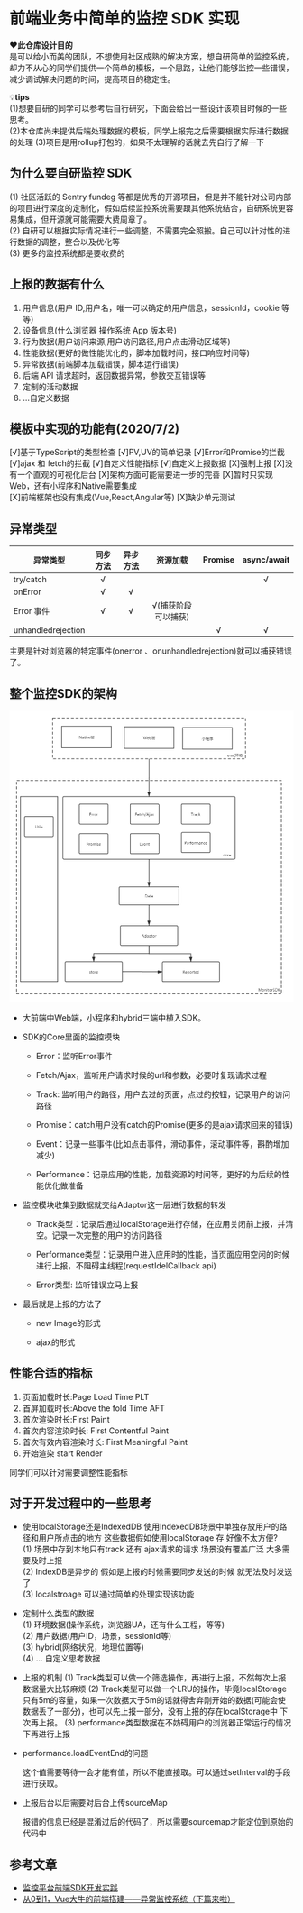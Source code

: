 # 前端业务中简单的监控 SDK 实现

❤️**此仓库设计目的**  
是可以给小而美的团队，不想使用社区成熟的解决方案，想自研简单的监控系统，却力不从心的同学们提供一个简单的模板，一个思路，让他们能够监控一些错误，减少调试解决问题的时间，提高项目的稳定性。

💡**tips**  
(1)想要自研的同学可以参考后自行研究，下面会给出一些设计该项目时候的一些思考。  
(2)本仓库尚未提供后端处理数据的模板，同学上报完之后需要根据实际进行数据的处理
(3)项目是用rollup打包的，如果不太理解的话就去先自行了解一下

## 为什么要自研监控 SDK

(1) 社区活跃的 Sentry fundeg 等都是优秀的开源项目，但是并不能针对公司内部的项目进行深度的定制化，假如后续监控系统需要跟其他系统结合，自研系统更容易集成，但开源就可能需要大费周章了。  
(2) 自研可以根据实际情况进行一些调整，不需要完全照搬。自己可以针对性的进行数据的调整，整合以及优化等  
(3) 更多的监控系统都是要收费的

## 上报的数据有什么

1. 用户信息(用户 ID,用户名，唯一可以确定的用户信息，sessionId，cookie 等等)
2. 设备信息(什么浏览器 操作系统 App 版本号)
3. 行为数据(用户访问来源,用户访问路径,用户点击滑动区域等)
4. 性能数据(更好的做性能优化的，脚本加载时间，接口响应时间等)
5. 异常数据(前端脚本加载错误，脚本运行错误)
6. 后端 API 请求超时，返回数据异常，参数交互错误等
7. 定制的活动数据
8. ...自定义数据

## 模板中实现的功能有(2020/7/2)

[√]基于TypeScript的类型检查
[√]PV,UV的简单记录
[√]Error和Promise的拦截
[√]ajax 和 fetch的拦截
[√]自定义性能指标
[√]自定义上报数据
[X]强制上报
[X]没有一个直观的可视化后台
[X]架构方面可能需要进一步的完善
[X]暂时只实现Web，还有小程序和Native需要集成  
[X]前端框架也没有集成(Vue,React,Angular等)
[X]缺少单元测试

## 异常类型

| 异常类型           | 同步方法 | 异步方法 |      资源加载       | Promise | async/await |
| ------------------ | :------: | :------: | :-----------------: | :-----: | :---------: |
| try/catch          |    √     |          |                     |         |      √      |
| onError            |    √     |    √     |                     |         |
| Error 事件         |    √     |    √     | √(捕获阶段可以捕获) |         |
| unhandledrejection |          |          |                     |    √    |      √      |

主要是针对浏览器的特定事件(onerror 、onunhandledrejection)就可以捕获错误了。

## 整个监控SDK的架构

![SDK架构](./images/image.png)

- 大前端中Web端，小程序和hybrid三端中植入SDK。
- SDK的Core里面的监控模块
  
  - Error：监听Error事件  

  - Fetch/Ajax，监听用户请求时候的url和参数，必要时复现请求过程

  - Track: 监听用户的路径，用户去过的页面，点过的按钮，记录用户的访问路径

  - Promise：catch用户没有catch的Promise(更多的是ajax请求回来的错误)

  - Event：记录一些事件(比如点击事件，滑动事件，滚动事件等，斟酌增加减少)

  - Performance：记录应用的性能，加载资源的时间等，更好的为后续的性能优化做准备

- 监控模块收集到数据就交给Adaptor这一层进行数据的转发
  - Track类型：记录后通过localStorage进行存储，在应用关闭前上报，并清空。记录一次完整的用户的访问路径  

  - Performance类型：记录用户进入应用时的性能，当页面应用空闲的时候进行上报，不阻碍主线程(requestIdelCallback api)

  - Error类型: 监听错误立马上报

- 最后就是上报的方法了
  
  - new Image的形式
  
  - ajax的形式

## 性能合适的指标

1. 页面加载时长:Page Load Time PLT
2. 首屏加载时长:Above the fold Time AFT
3. 首次渲染时长:First Paint
4. 首次内容渲染时长: First Contentful Paint
5. 首次有效内容渲染时长: First Meaningful Paint
6. 开始渲染 start Render

同学们可以针对需要调整性能指标

## 对于开发过程中的一些思考

- 使用localStorage还是IndexedDB
  使用IndexedDB场景中单独存放用户的路径和用户所点击的地方 这些数据假如使用localStorage 存 好像不太方便?  
  (1) 场景中存到本地只有track 还有 ajax请求的请求 场景没有覆盖广泛 大多需要及时上报  
  (2) IndexDB是异步的 假如是上报的时候需要同步发送的时候 就无法及时发送了  
  (3) localstroage 可以通过简单的处理实现该功能

- 定制什么类型的数据  
  (1) 环境数据(操作系统，浏览器UA，还有什么工程，等等)  
  (2) 用户数据(用户ID，场景，sessionId等)  
  (3) hybrid(网络状况，地理位置等)  
  (4) ... 自定义思考数据

- 上报的机制
  (1) Track类型可以做一个筛选操作，再进行上报，不然每次上报数据量大比较麻烦
  (2) Track类型可以做一个LRU的操作，毕竟localStorage只有5m的容量，如果一次数据大于5m的话就得舍弃刚开始的数据(可能会使数据丢了一部分)，也可以先上报一部分，没有上报的存在localStorage中 下次再上报。
  (3) performance类型数据在不妨碍用户的浏览器正常运行的情况下再进行上报

- performance.loadEventEnd的问题
  
  这个值需要等待一会才能有值，所以不能直接取。可以通过setInterval的手段进行获取。

- 上报后台以后需要对后台上传sourceMap
  
  报错的信息已经是混淆过后的代码了，所以需要sourcemap才能定位到原始的代码中

## 参考文章

- [监控平台前端SDK开发实践](https://tech.meituan.com/2017/09/07/hunt-sdk-practice.html)
- [从0到1，Vue大牛的前端搭建——异常监控系统（下篇来啦）](https://zhuanlan.zhihu.com/p/144041346)

